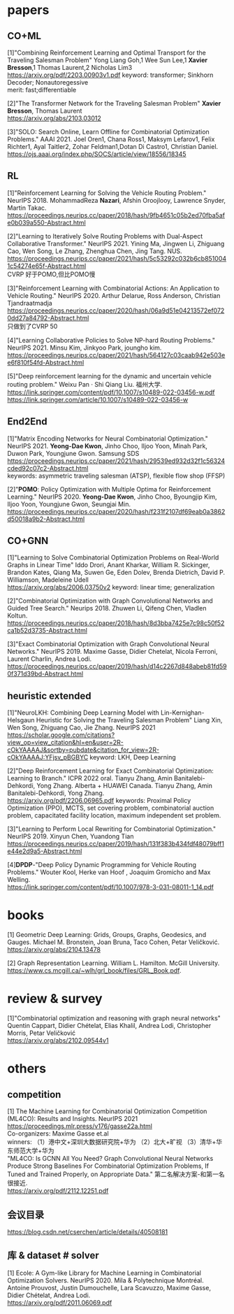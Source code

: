 # papers

## CO+ML
[1]"Combining Reinforcement Learning and Optimal Transport for the Traveling Salesman Problem" Yong Liang Goh,1 Wee Sun Lee,1 **Xavier Bresson**,1 Thomas Laurent,2 Nicholas Lim3<br>
https://arxiv.org/pdf/2203.00903v1.pdf
keyword: transformer; Sinkhorn Decoder; Nonautoregessive <br>
merit: fast;differentiable
 
[2]"The Transformer Network for the Traveling Salesman Problem" **Xavier Bresson**, Thomas Laurent<br>
https://arxiv.org/abs/2103.03012

[3]"SOLO: Search Online, Learn Offline for Combinatorial Optimization Problems." AAAI 2021. Joel Oren1, Chana Ross1, Maksym Lefarov1, Felix Richter1, Ayal Taitler2, Zohar Feldman1,Dotan Di Castro1, Christian Daniel. <br>
https://ojs.aaai.org/index.php/SOCS/article/view/18556/18345

## RL
[1]"Reinforcement Learning for Solving the Vehicle Routing Problem." NeurIPS 2018. MohammadReza **Nazari**, Afshin Oroojlooy, Lawrence Snyder, Martin Takac. <br>
https://proceedings.neurips.cc/paper/2018/hash/9fb4651c05b2ed70fba5afe0b039a550-Abstract.html

[2]"Learning to Iteratively Solve Routing Problems with Dual-Aspect Collaborative Transformer." NeurIPS 2021. Yining Ma, Jingwen Li, Zhiguang Cao, Wen Song, Le Zhang, Zhenghua Chen, Jing Tang. NUS.<br>
https://proceedings.neurips.cc/paper/2021/hash/5c53292c032b6cb8510041c54274e65f-Abstract.html<br>
CVRP 好于POMO,但比POMO慢

[3]"Reinforcement Learning with Combinatorial Actions: An Application to Vehicle Routing." NeurIPS 2020. Arthur Delarue, Ross Anderson, Christian Tjandraatmadja <br>
https://proceedings.neurips.cc/paper/2020/hash/06a9d51e04213572ef0720dd27a84792-Abstract.html<br>
只做到了CVRP 50

[4]"Learning Collaborative Policies to Solve NP-hard Routing Problems." NeurIPS 2021. Minsu Kim, Jinkyoo Park, joungho kim.<br>
https://proceedings.neurips.cc/paper/2021/hash/564127c03caab942e503ee6f810f54fd-Abstract.html<br>

[5]"Deep reinforcement learning for the dynamic and uncertain vehicle routing problem." Weixu Pan · Shi Qiang Liu. 福州大学.
https://link.springer.com/content/pdf/10.1007/s10489-022-03456-w.pdf
https://link.springer.com/article/10.1007/s10489-022-03456-w


## End2End
[1]"Matrix Encoding Networks for Neural Combinatorial Optimization." NeurIPS 2021. **Yeong-Dae Kwon**, Jinho Choo, Iljoo Yoon, Minah Park, Duwon Park, Youngjune Gwon. Samsung SDS<br>
https://proceedings.neurips.cc/paper/2021/hash/29539ed932d32f1c56324cded92c07c2-Abstract.html<br>
keywords: asymmetric traveling salesman (ATSP), flexible flow shop (FFSP)

[2]"**POMO**: Policy Optimization with Multiple Optima for Reinforcement Learning." NeurIPS 2020. **Yeong-Dae Kwon**, Jinho Choo, Byoungjip Kim, Iljoo Yoon, Youngjune Gwon, Seungjai Min.<br>
https://proceedings.neurips.cc/paper/2020/hash/f231f2107df69eab0a3862d50018a9b2-Abstract.html


## CO+GNN
[1]"Learning to Solve Combinatorial Optimization Problems on Real-World Graphs in Linear Time" Iddo Drori, Anant Kharkar, William R. Sickinger, Brandon Kates, Qiang Ma, Suwen Ge, Eden Dolev, Brenda Dietrich, David P. Williamson, Madeleine Udell <br>
https://arxiv.org/abs/2006.03750v2
keyword: linear time; generalization

[2]"Combinatorial Optimization with Graph Convolutional Networks and Guided Tree Search." Neurips 2018. Zhuwen Li, Qifeng Chen, Vladlen Koltun. <br>
https://proceedings.neurips.cc/paper/2018/hash/8d3bba7425e7c98c50f52ca1b52d3735-Abstract.html

[3]"Exact Combinatorial Optimization with Graph Convolutional Neural Networks." NeurIPS 2019. Maxime Gasse, Didier Chetelat, Nicola Ferroni, Laurent Charlin, Andrea Lodi. <br>
https://proceedings.neurips.cc/paper/2019/hash/d14c2267d848abeb81fd590f371d39bd-Abstract.html



## heuristic extended
[1]"NeuroLKH: Combining Deep Learning Model with Lin-Kernighan-Helsgaun Heuristic for Solving the Traveling Salesman Problem" Liang Xin, Wen Song, Zhiguang Cao, Jie Zhang. NeurIPS 2021 <br>
https://scholar.google.com/citations?view_op=view_citation&hl=en&user=2R-cOkYAAAAJ&sortby=pubdate&citation_for_view=2R-cOkYAAAAJ:YFjsv_pBGBYC
keyword: LKH, Deep Learning

[2]"Deep Reinforcement Learning for Exact Combinatorial Optimization: Learning to Branch." ICPR 2022 oral. Tianyu Zhang, Amin Banitalebi-Dehkordi, Yong Zhang. Alberta + HUAWEI Canada. Tianyu Zhang, Amin Banitalebi-Dehkordi, Yong Zhang.<br>
https://arxiv.org/pdf/2206.06965.pdf
keywords: Proximal Policy Optimization (PPO), MCTS, set covering problem,  combinatorial auction problem,  capacitated facility location,  maximum independent set problem.

[3]"Learning to Perform Local Rewriting for Combinatorial Optimization." NeurIPS 2019. Xinyun Chen, Yuandong Tian <br>
https://proceedings.neurips.cc/paper/2019/hash/131f383b434fdf48079bff1e44e2d9a5-Abstract.html

[4]**DPDP**-"Deep Policy Dynamic Programming for Vehicle Routing Problems." Wouter Kool, Herke van Hoof , Joaquim Gromicho and Max Welling. <BR>
https://link.springer.com/content/pdf/10.1007/978-3-031-08011-1_14.pdf


# books
[1] Geometric Deep Learning: Grids, Groups, Graphs, Geodesics, and Gauges. Michael M. Bronstein, Joan Bruna, Taco Cohen, Petar Veličković. <br>
https://arxiv.org/abs/2104.13478

[2] Graph Representation Learning. William L. Hamilton. McGill University. <br>
https://www.cs.mcgill.ca/~wlh/grl_book/files/GRL_Book.pdf.

# review & survey
[1]"Combinatorial optimization and reasoning with graph neural networks" Quentin Cappart, Didier Chételat, Elias Khalil, Andrea Lodi, Christopher Morris, Petar Veličković <br>
https://arxiv.org/abs/2102.09544v1

# others
## competition
[1] The Machine Learning for Combinatorial Optimization Competition (ML4CO): Results and Insights. NeurIPS 2021 <br>
https://proceedings.mlr.press/v176/gasse22a.html <br>
Co-organizers: Maxime Gasse et.al <br>
winners: （1）港中文+深圳大数据研究院+华为 （2）北大+旷视 （3）清华+华东师范大学+华为 <br>
"ML4CO: Is GCNN All You Need? Graph Convolutional Neural Networks Produce Strong Baselines For Combinatorial Optimization Problems, If Tuned and Trained Properly, on Appropriate Data." 第二名解决方案-和第一名很接近. <br>
https://arxiv.org/pdf/2112.12251.pdf


## 会议目录
https://blog.csdn.net/cserchen/article/details/40508181

## 库 & dataset # solver
[1] Ecole: A Gym-like Library for Machine Learning in Combinatorial Optimization Solvers. NeurIPS 2020. Mila & Polytechnique Montréal. Antoine Prouvost, Justin Dumouchelle, Lara Scavuzzo, Maxime Gasse, Didier Chételat, Andrea Lodi. <br>
https://arxiv.org/pdf/2011.06069.pdf

